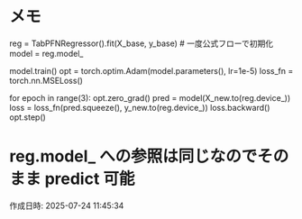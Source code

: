 # メモ

reg = TabPFNRegressor().fit(X_base, y_base)   # 一度公式フローで初期化
model = reg.model_

model.train()
opt = torch.optim.Adam(model.parameters(), lr=1e-5)
loss_fn = torch.nn.MSELoss()

for epoch in range(3):
    opt.zero_grad()
    pred = model(X_new.to(reg.device_))
    loss = loss_fn(pred.squeeze(), y_new.to(reg.device_))
    loss.backward()
    opt.step()

# reg.model_ への参照は同じなのでそのまま predict 可能

作成日時: 2025-07-24 11:45:34